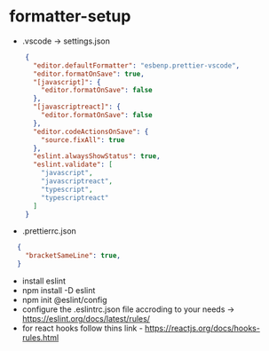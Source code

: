 # formatter-setup

- .vscode -> settings.json
```json
    {
      "editor.defaultFormatter": "esbenp.prettier-vscode",
      "editor.formatOnSave": true,
      "[javascript]": {
        "editor.formatOnSave": false
      },
      "[javascriptreact]": {
        "editor.formatOnSave": false
      },
      "editor.codeActionsOnSave": {
        "source.fixAll": true
      },
      "eslint.alwaysShowStatus": true,
      "eslint.validate": [
        "javascript",
        "javascriptreact",
        "typescript",
        "typescriptreact"
      ]
    }
```

- .prettierrc.json
```json
  {
    "bracketSameLine": true,
  }
```
- install eslint
- npm install -D eslint 
- npm init @eslint/config
- configure the .eslintrc.json file accroding to your needs -> https://eslint.org/docs/latest/rules/
- for react hooks follow thins link - https://reactjs.org/docs/hooks-rules.html

